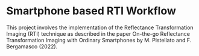 # Smartphone based RTI Workflow

This project involves the implementation of the Reflectance Transformation Imaging (RTI) technique as described in the paper On-the-go Reflectance Transformation Imaging with Ordinary Smartphones by M. Pistellato and F. Bergamasco (2022).
